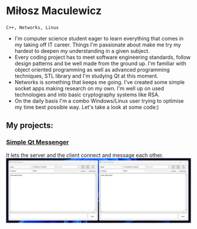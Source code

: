 # Miłosz Maculewicz

` C++, Networks, Linux `

- I'm computer science student eager to learn everything that comes in my taking off IT career. Things I'm passionate about make me try my hardest to deepen my understanding in a given subject.
- Every coding project has to meet software engineering standards, follow design patterns and be well made from the ground up. I'm familiar with object oriented programming as well as advanced programming techniques, STL library and I'm studying Qt at this moment.
- Networks is something that keeps me going. I've created some simple socket apps making research on my own. I'm well up on used technologies and into basic cryptography systems like RSA.
- On the daily basis I'm a combo Windows/Linux user trying to optimise my time best possible way. Let's take a look at some code:)

## My projects:
### [Simple Qt Messenger](https://github.com/mldxo/Simple-Qt-and-Winsock-Messenger#readme)
It lets the server and the client connect and message each other.
![:)](src/messenger.png)
